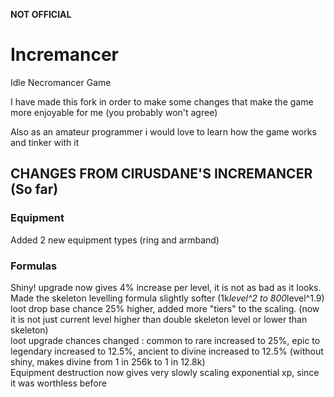 **NOT OFFICIAL**

# Incremancer
Idle Necromancer Game

I have made this fork in order to make some changes that make the game more enjoyable for me (you probably won't agree)

Also as an amateur programmer i would love to learn how the game works and tinker with it

## CHANGES FROM CIRUSDANE'S INCREMANCER (So far)

### Equipment 
Added 2 new equipment types (ring and armband)
### Formulas
Shiny! upgrade now gives 4% increase per level, it is not as bad as it looks.\
Made the skeleton levelling formula slightly softer (1k*level^2 to 800*level^1.9)\
loot drop base chance 25% higher, added more "tiers" to the scaling. (now it is not just current level higher than double skeleton level or lower than skeleton)\
loot upgrade chances changed : common to rare increased to 25%, epic to legendary increased to 12.5%, ancient to divine increased to 12.5%  (without shiny, makes divine from 1 in 256k to 1 in 12.8k)\
Equipment destruction now gives very slowly scaling exponential xp, since it was worthless before



